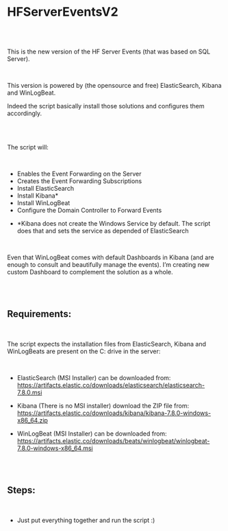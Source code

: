 # HFServerEventsV2

<br/><br/>

This is the new version of the HF Server Events (that was based on SQL Server). 

<br/>

This version is powered by (the opensource and free) ElasticSearch, Kibana and WinLogBeat.

Indeed the script basically install those solutions and configures them accordingly.

<br/><br/>

The script will:

<br/>

-	Enables the Event Forwarding on the Server 
-	Creates the Event Forwarding Subscriptions
-	Install ElasticSearch
-	Install Kibana*
-	Install WinLogBeat
-	Configure the Domain Controller to Forward Events


* *Kibana does not create the Windows Service by default. The script does that and sets the service as depended of ElasticSearch

<br/>

Even that WinLogBeat comes with default Dashboards in Kibana (and are enough to consult and beautifully manage the events). I’m creating new custom Dashboard to complement the solution as a whole.

<br/><br/>

## Requirements:

<br/>

The script expects the installation files from ElasticSearch, Kibana and WinLogBeats are present on the C: drive in the server:

<br/>

- ElasticSearch (MSI Installer) can be downloaded from: https://artifacts.elastic.co/downloads/elasticsearch/elasticsearch-7.8.0.msi 

-	Kibana (There is no MSI installer) download the ZIP file from: https://artifacts.elastic.co/downloads/kibana/kibana-7.8.0-windows-x86_64.zip 

-	WinLogBeat (MSI Installer) can be downloaded from: https://artifacts.elastic.co/downloads/beats/winlogbeat/winlogbeat-7.8.0-windows-x86_64.msi 

<br/><br/>

## Steps:

<br/>

- Just put everything together and run the script :)

<br/>
